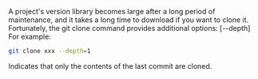 A project's version library becomes large after a long period of maintenance, and it takes a long time to download if you want to clone it.
Fortunately, the git clone command provides additional options: [--depth]
For example:
```bash
git clone xxx --depth=1
```
Indicates that only the contents of the last commit are cloned.